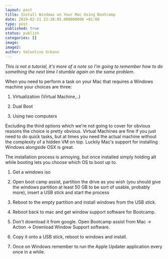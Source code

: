 ```yaml
---
layout: post
title: Install Windows on Your Mac Using Bootcamp
date: 2019-02-21 22:28:05.000000000 +01:00
type: post
published: true
status: publish
categories: []
image:
image2:
author: Valentino Urbano
---
```


_This is not a tutorial, it's more of a note so I'm going to remember how to do something the next time I stumble again on the same problem._

When you need to perform a task on your Mac that requires a Windows machine your choices are three:

1. Virtualization (Virtual Machine,..)

2. Dual Boot

3. Using two computers

Excluding the third options which we're not going to cover for obvious reasons the choice is pretty obvious. Virtual Machines are fine if you just need to do quick tasks, but at times you need the actual machine without the complexity of a hidden VM on top. Luckily Mac's support for installing Windows alongside OSX is great.

The installation process is annoying, but once installed simply holding alt while booting lets you choose which OS to boot up to.

1. Get a windows iso

2. Open boot camp assist, partition the drive as you wish (you should give the windows partition at least 50 GB to be sort of usable, probably more), insert a USB stick and start the process

3. Reboot to the empty partition and install windows from the USB stick.

4. Reboot back to mac and get window support software for Bootcamp.

5. Don't download it from google. Open Bootcamp assist from Mac -> Action -> Download Window Support software.

6. Copy it onto a USB stick, reboot to windows and install.

7. Once on Windows remember to run the Apple Updater application every once in a while.
